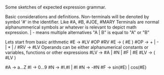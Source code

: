 Some sketches of expected expression grammar.

Basic considerations and definitions.
Non-terminals will be denoted by symbol '#' in the identifier.
Like #A, #B, #JOE, #MARY 
Terminals are normal alphanummerical symbols ar whatever is relevant to depict math expression.
| - means multiple alternatives "A | B" is equal to "A" or "B"

Lets start from basic arithmetic
#E -> #LV #OP #RV 
#E -> ( #E )
#OP ->  +
      | -
      | *
      | /
#RV -> #LV
Operands can be either alphanumerical constants or variables, functions or other expressions
#LV -> #A | #N | #F | #E
#LV -> ( #LV )

#A -> a...Z
#I -> 0...9
#N -> #I.#I | #I
#N -> -#N
#F -> sin(#E) | cos(#E)

